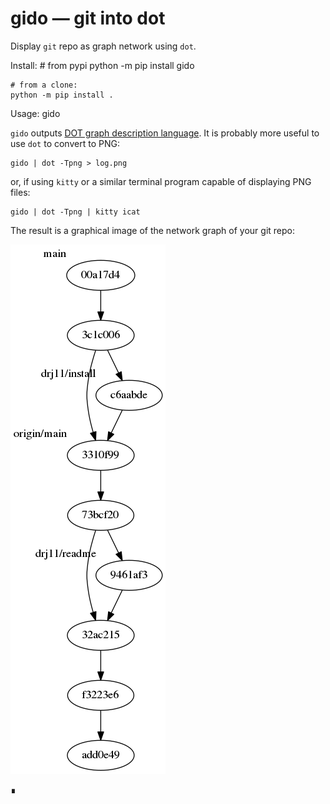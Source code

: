 # gido — git into dot

Display `git` repo as graph network using `dot`.

Install:
    # from pypi
    python -m pip install gido

    # from a clone:
    python -m pip install .


Usage:
    gido

`gido` outputs [DOT graph description language](https://en.wikipedia.org/wiki/DOT_%28graph_description_language%29).
It is probably more useful to use `dot` to convert to PNG:

    gido | dot -Tpng > log.png

or, if using `kitty` or a similar terminal program capable of
displaying PNG files:

    gido | dot -Tpng | kitty icat

The result is a graphical image of the network graph of your git
repo:

![A directed graph showing this repo's ancestral structure](asset/example-202012.png "output of gido | dot -Tpng")

∎
